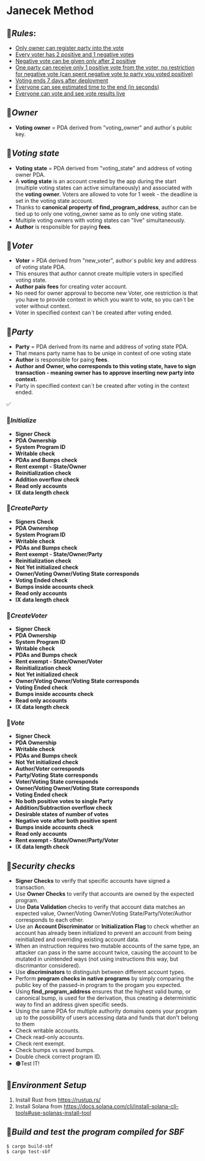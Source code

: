 # **Janecek Method**

## 🍇***Rules***:
- <u>Only owner can register party into the vote</u>
- <u>Every voter has 2 positive and 1 negative votes</u>
- <u>Negative vote can be given only after 2 positive</u>
- <u>One party can receive only 1 positive vote from the voter, no restriction for negative vote (can spent negative vote to party you voted positive)</u>
- <u>Voting ends 7 days after deployment</u>
- <u>Everyone can see estimated time to the end (in seconds)</u>
- <u>Everyone can vote and see vote results live</u>

## 🍉***Owner***
- **Voting owner** = PDA derived from "voting_owner" and author`s public key.
## 🍊***Voting state***
- **Voting state** = PDA derived from "voting_state" and address of voting owner PDA.
- A **voting state** is an account created by the app during the start (multiple voting states can active simultaneously) and associated with the **voting owner**. Voters are allowed to vote for 1 week - the deadline is set in the voting state account.
- Thanks to **canonical property of find_program_address**, author can be tied up to only one voting_owner same as to only one voting state.
- Multiple voting owners with voting states can "live" simultaneously.
- **Author** is responsible for paying **fees**.

## 🍋***Voter***
- **Voter** = PDA derived from "new_voter", author`s public key and address of voting state PDA.
- This ensures that author cannot create multiple voters in specified voting state.
- **Author pais fees** for creating voter account.
- No need for owner approval to become new Voter, one restriction is that you have to provide context in which you want to vote, so you can`t be voter without context.
- Voter in specified context can`t be created after voting ended.
## 🍍***Party***
- **Party** = PDA derived from its name and address of voting state PDA.
- That means party name has to be uniqe in context of one voting state
- **Author** is responsible for paing **fees**.
- **Author and Owner, who corresponds to this voting state, have to sign transaction - meaning owner has to approve inserting new party into context.**
- Party in specified context can`t be created after voting in the context ended.

✅
### 🍎***Initialize***
- **Signer Check**
- **PDA Ownership**
- **System Program ID**
- **Writable check**
- **PDAs and Bumps check**
- **Rent exempt - State/Owner**
- **Reinitialization check**
- **Addition overflow check**
- **Read only accounts**
- **IX data length check**
### 🍓***CreateParty***
- **Signers Check**
- **PDA Ownershop**
- **System Program ID**
- **Writable check**
- **PDAs and Bumps check**
- **Rent exempt - State/Owner/Party**
- **Reinitialization check**
- **Not Yet initialized check**
- **Owner/Voting Owner/Voting State corresponds**
- **Voting Ended check**
- **Bumps inside accounts check**
- **Read only accounts**
- **IX data length check**
### 🥝***CreateVoter***
- **Signer Check**
- **PDA Ownership**
- **System Program ID**
- **Writable check**
- **PDAs and Bumps check**
- **Rent exempt - State/Owner/Voter**
- **Reinitialization check**
- **Not Yet initialized check**
- **Owner/Voting Owner/Voting State corresponds**
- **Voting Ended check**
- **Bumps inside accounts check**
- **Read only accounts**
- **IX data length check**
### 🍒***Vote***
- **Signer Check**
- **PDA Ownership**
- **Writable check**
- **PDAs and Bumps check**
- **Not Yet initialized check**
- **Author/Voter corresponds**
- **Party/Voting State corresponds**
- **Voter/Voting State corresponds**
- **Owner/Voting Owner/Voting State corresponds**
- **Voting Ended check**
- **No both positive votes to single Party**
- **Addition/Subtraction overflow check**
- **Desirable states of number of votes**
- **Negative vote after both positive spent**
- **Bumps inside accounts check**
- **Read only accounts**
- **Rent exempt - State/Owner/Party/Voter**
- **IX data length check**


## 🥥***Security checks***
- **Signer Checks** to verify that specific accounts have signed a transaction.
- Use **Owner Checks** to verify that accounts are owned by the expected program.
- Use **Data Validation** checks to verify that account data matches an expected value, Owner/Voting Owner/Voting State/Party/Voter/Author corresponds to each other.
- Use an **Account Discriminator** or **Initialization Flag** to check whether an account has already been initialized to prevent an account from being reinitialized and overriding existing account data.
- When an instruction requires two mutable accounts of the same type, an attacker can pass in the same account twice, causing the account to be mutated in unintended ways (not using instructions this way, but discrimantor considered).
- Use **discriminators** to distinguish between different account types.
- Perform **program checks in native programs** by simply comparing the public key of the passed-in program to the progam you expected.
- Using **find_program_address** ensures that the highest valid bump, or canonical bump, is used for the derivation, thus creating a deterministic way to find an address given specific seeds.
- Using the same PDA for multiple authority domains opens your program up to the possibility of users accessing data and funds that don't belong to them
- Check writable accounts.
- Check read-only accounts.
- Check rent exempt.
- Check bumps vs saved bumps.
- Double check correct program ID.
- 🟠Test IT!




## 🍌***Environment Setup***
1. Install Rust from https://rustup.rs/
2. Install Solana from https://docs.solana.com/cli/install-solana-cli-tools#use-solanas-install-tool

## 🥩***Build and test the program compiled for SBF***
```
$ cargo build-sbf
$ cargo test-sbf
```
